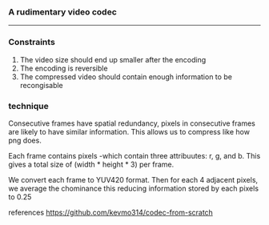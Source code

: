 ### A rudimentary video codec
---
<h3>Constraints</h3>

1. The video size should end up smaller after the encoding
2. The encoding is reversible
3. The compressed video should contain enough information to be recongisable

<h3>technique</h3>
<p>
Consecutive frames have spatial redundancy, pixels in consecutive frames are likely to have similar information.
This allows us to compress like how png does.</p>

<p>Each frame contains pixels -which contain three attribuutes: r, g, and b. This gives a total size of (width * height * 3) per frame.</p>

<p>We convert each frame to YUV420 format. Then for each 4 adjacent pixels, we average the chominance this reducing information stored by each pixels to 0.25</p>

references <a> https://github.com/kevmo314/codec-from-scratch </a>